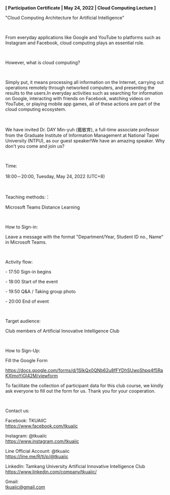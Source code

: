 **[ Participation Certificate | May 24, 2022 | Cloud Computing Lecture ]**

"Cloud Computing Architecture for Artificial Intelligence"

&nbsp;

From everyday applications like Google and YouTube to platforms such as Instagram and Facebook, cloud computing plays an essential role.

&nbsp;

However, what is cloud computing?

&nbsp;

Simply put, it means processing all information on the Internet, carrying out operations remotely through networked computers, and presenting the results to the users.In everyday activities such as searching for information on Google, interacting with friends on Facebook, watching videos on YouTube, or playing mobile app games, all of these actions are part of the cloud computing ecosystem.

&nbsp;

We have invited Dr. DAY Min-yuh (戴敏育), a full-time associate professor from the Graduate Institute of Information Management at National Taipei University (NTPU), as our guest speaker!We have an amazing speaker. Why don't you come and join us?

&nbsp;

Time:

18:00－20:00, Tuesday, May 24, 2022 (UTC+8)

&nbsp;

Teaching methods:：

Microsoft Teams  Distance Learning

&nbsp;

How to Sign-in:

Leave a message with the format "Department/Year, Student ID no., Name" in Microsoft Teams.

&nbsp;

Activity flow:

\- 17:50 Sign-in begins

\- 18:00 Start of the event

\- 19:50 Q&A / Taking group photo

\- 20:00 End of event

&nbsp;

Target audience:

Club members of Artificial Innovative Intelligence Club

&nbsp;

How to Sign-Up:

Fill the Google Form

https://docs.google.com/forms/d/1SIkQx0QNb62u8fFYDhSUwoShpq4f5RaKXlmoYiGl42M/viewform

To facilitate the collection of participant data for this club course, we kindly ask everyone to fill out the form for us. Thank you for your cooperation.

&nbsp;

Contact us:

Facebook: TKUAIIC <br />https://www.facebook.com/tkuaiic

Instagram: @tkuaiic <br />https://www.instagram.com/tkuaiic

Line Official Account: @tkuaiic <br />https://line.me/R/ti/p/@tkuaiic

LinkedIn: Tamkang University Artificial Innovative Intelligence Club <br />https://www.linkedin.com/company/tkuaiic/

Gmail: <br />tkuaiic@gmail.com
